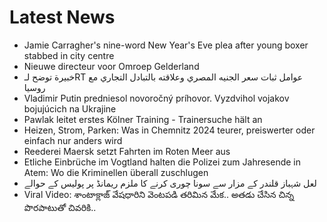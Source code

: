 # Latest News
-  Jamie Carragher's nine-word New Year's Eve plea after young boxer stabbed in city centre
-  Nieuwe directeur voor Omroep Gelderland
-  خبيرة توضح لـRT عوامل ثبات سعر الجنيه المصري وعلاقته بالتبادل التجاري مع روسيا
-  Vladimir Putin predniesol novoročný príhovor. Vyzdvihol vojakov bojujúcich na Ukrajine
-  Pawlak leitet erstes Kölner Training - Trainersuche hält an
-  Heizen, Strom, Parken: Was in Chemnitz 2024 teurer, preiswerter oder einfach nur anders wird
-  Reederei Maersk setzt Fahrten im Roten Meer aus
-  Etliche Einbrüche im Vogtland halten die Polizei zum Jahresende in Atem: Wo die Kriminellen überall zuschlugen
-  لعل شہباز قلندر کے مزار سے سونا چوری کرنے کا ملزم ریمانڈ پر پولیس کے حوالے
-  Viral Video: శాంటాక్లాజ్ వేషధారిని వెంటపడి తరిమిన మేక.. అతడు చేసిన చిన్న పొరపాటుతో చివరికి..
